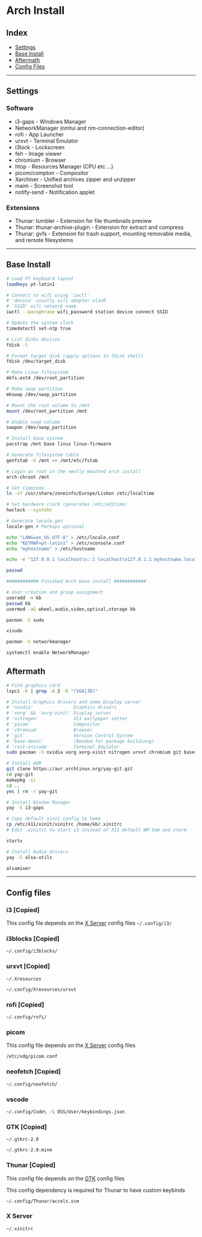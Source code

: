 # Arch Install

## Index

- [Settings](#settings)
- [Base Install](#base-install)
- [Aftermath](#aftermath)
- [Config Files](#config-files)

___

## Settings

### Software

- i3-gaps -       Windows Manager
- NetworkManager (nmtui and nm-connection-editor)
- rofi -          App Launcher
- urxvt -         Terminal Emulator
- i3lock -        Lockscreen
- feh -           Image viewer
- chromium -      Browser
- htop -          Resources Manager (CPU etc ...)
- picom/compton - Compositor
- Xarchiver -     Unified archives zipper and unzipper
- maim -          Screenshot tool
- notify-send -   Notification applet


### Extensions

- Thunar: tumbler - Extension for file thumbnails preview
- Thunar: thunar-archive-plugin - Extension for extract and compress
- Thunar: gvfs - Extension for trash support, mounting removable media, and remote filesystems

___

## Base Install

```bash
# Load PT keyboard layout
loadkeys pt-latin1

# Connect to wifi using 'iwctl'
# 'device' usually wifi adaptor wlan0
# 'SSID' wifi network name
iwctl --passphrase wifi_password station device connect SSID

# Update the system clock
timedatectl set-ntp true

# List disks devices
fdisk -l

# Format target disk (apply options in fdisk shell)
fdisk /dev/target_disk

# Make Linux filesystem
mkfs.ext4 /dev/root_partition

# Make swap partition
mkswap /dev/swap_partition

# Mount the root volume to /mnt
mount /dev/root_partition /mnt

# Enable swap volume
swapon /dev/swap_partition

# Install base system
pacstrap /mnt base linux linux-firmware

# Generate filesystem table
genfstab -U /mnt >> /mnt/etc/fstab

# Login as root in the newlly mounted arch install
arch-chroot /mnt

# Set timezone
ln -sf /usr/share/zoneinfo/Europe/Lisbon /etc/localtime

# Set hardware clock (generates /etc/adjtime)
hwclock --systohc

# Generate locale.gen
locale-gen # Perhaps optional

echo "LANG=en_US.UTF-8" > /etc/locale.conf
echo "KEYMAP=pt-latin1" > /etc/vconsole.conf
echo "myhostname" > /etc/hostname

echo -e "127.0.0.1 localhost\n::1 localhost\n127.0.1.1 myhostname.localdomain	myhostname" > /etc/hosts

passwd

############ Finished Arch base install ############

# User creation and group assignment
useradd -m kb
passwd kb
usermod -aG wheel,audio,video,optical,storage kb

pacman -S sudo

visudo

pacman -S networkmanager

systemctl enable NetworkManager
```

## Aftermath
```bash
# Find graphics card
lspci -k | grep -A 2 -E "(VGA|3D)"

# Install Graphics drivers and some Display server
# 'nvidia'               Graphics drivers
# 'xorg' && 'xorg-xinit' Display server
# 'nitrogen'             X11 wallpaper setter
# 'picom'                Compositor
# 'chromium'             Browser
# 'git'                  Version Control System
# 'base-devel'           (Needed for package buildinng)
# 'rxvt-unicode'         Terminal Emulator
sudo pacman -S nvidia xorg xorg-xinit nitrogen urxvt chromium git base-devel rxvt-unicode

# Install AUR
git clone https://aur.archlinux.org/yay-git.git
cd yay-git
makepkg -si
cd ..
yes | rm -r yay-git

# Install Window Manager
yay -S i3-gaps

# Copy default xinit config to home 
cp /etc/X11/xinit/xinitrc /home/kb/.xinitrc
# Edit .xinitrc to start i3 instead of X11 default WM twm and xterm

startx

# Install Audio drivers
yay -S alsa-utils

alsamixer
```

___

## Config files


### i3 [Copied]
This config file depends on the [X Server](#X-Server) config files
`~/.config/i3/`

### i3blocks [Copied]
`~/.config/i3blocks/`

### urxvt [Copied]
`~/.Xresources`

`~/.config/Xresources/urxvt`

### rofi [Copied]
`~/.config/rofi/`

### picom
This config file depends on the [X Server](#X-Server) config files

`/etc/xdg/picom.conf`

### neofetch [Copied]
`~/.config/neofetch/`

### vscode
`~/.config/Code\ -\ OSS/User/keybindings.json`

### GTK [Copied]
`~/.gtkrc-2.0` 

`~/.gtkrc-2.0.mine`

### Thunar [Copied]
This config file depends on the [GTK](#GTK) config files

This config dependency is required for Thunar to have custom keybinds

`~/.config/Thunar/accels.scm`

### X Server
`~/.xinitrc`